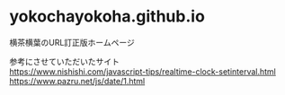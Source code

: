 # yokochayokoha.github.io
横茶横葉のURL訂正版ホームページ  

参考にさせていただいたサイト  
https://www.nishishi.com/javascript-tips/realtime-clock-setinterval.html
https://www.pazru.net/js/date/1.html
